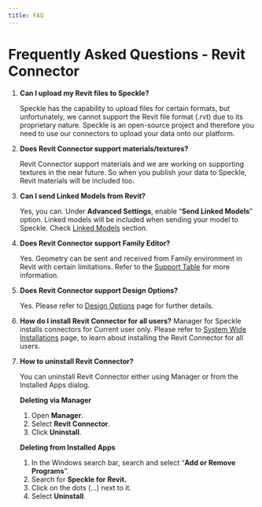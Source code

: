 ```yaml
---
title: FAQ
---
```


# Frequently Asked Questions - Revit Connector

1. **Can I upload my Revit files to Speckle?**

   Speckle has the capability to upload files for certain formats, but unfortunately, we cannot support the Revit file format (.rvt) due to its proprietary nature. Speckle is an open-source project and therefore you need to use our connectors to upload your data onto our platform.

2. **Does Revit Connector support materials/textures?**

   Revit Connector support materials and we are working on supporting textures in the near future. So when you publish your data to Speckle, Revit materials will be included too.

3. **Can I send Linked Models from Revit?**

   Yes, you can. Under **Advanced Settings**, enable “**Send Linked Models**” option. Linked models will be included when sending your model to Speckle. Check [Linked Models](https://speckle.community) section.

4. **Does Revit Connector support Family Editor?**

   Yes. Geometry can be sent and received from Family environment in Revit with certain limitations. Refer to the [Support Table](https://speckle.community) for more information.

5. **Does Revit Connector support Design Options?**

   Yes. Please refer to [Design Options](https://speckle.community) page for further details.

6. **How do I install Revit Connector for all users?**
   Manager for Speckle installs connectors for Current user only. Please refer to [System Wide Installations](/user/installing.html#system-wide-installations) page, to learn about installing the Revit Connector for all users.

7. **How to uninstall Revit Connector?**

   You can uninstall Revit Connector either using Manager or from the Installed Apps dialog.

   **Deleting via Manager**

   1. Open **Manager**.
   2. Select **Revit Connector**.
   3. Click **Uninstall**.

   **Deleting from Installed Apps**

   1. In the Windows search bar, search and select “**Add or Remove Programs**”.
   2. Search for **Speckle for Revit.**
   3. Click on the dots (…) next to it.
   4. Select **Uninstall**.
